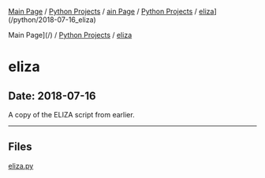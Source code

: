 [Main Page](/) / [Python Projects](/python) / [ain Page](/) / [Python Projects](/python) / [eliza](/python/2018-07-16_eliza)](/python/2018-07-16_eliza)

Main Page](/) / [Python Projects](/python) / [eliza](/python/2018-07-16_eliza)

# eliza

## Date: 2018-07-16

A copy of the ELIZA script from earlier.

-----

## Files

[eliza.py](eliza.py)